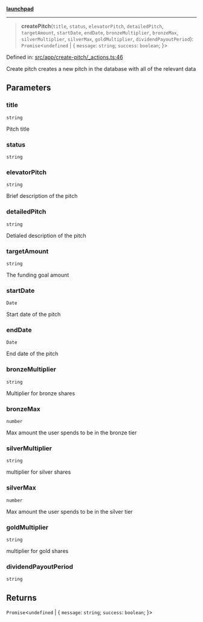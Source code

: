 [**launchpad**](index.md)

***

> **createPitch**(`title`, `status`, `elevatorPitch`, `detailedPitch`, `targetAmount`, `startDate`, `endDate`, `bronzeMultiplier`, `bronzeMax`, `silverMultiplier`, `silverMax`, `goldMultiplier`, `dividendPayoutPeriod`): `Promise`\<`undefined` \| \{ `message`: `string`; `success`: `boolean`; \}\>

Defined in: [src/app/create-pitch/\_actions.ts:46](https://github.com/victorbratov/launchpad/blob/2fb5c03d3b8a4ead86d4ea12df9db7edc90ac88e/src/app/create-pitch/_actions.ts#L46)

Create pitch creates a new pitch in the database with all of the relevant data

## Parameters

### title

`string`

Pitch title

### status

`string`

### elevatorPitch

`string`

Brief description of the pitch

### detailedPitch

`string`

Detialed description of the pitch

### targetAmount

`string`

The funding goal amount

### startDate

`Date`

Start date of the pitch

### endDate

`Date`

End date of the pitch

### bronzeMultiplier

`string`

Multiplier for bronze shares

### bronzeMax

`number`

Max amount the user spends to be in the bronze tier

### silverMultiplier

`string`

multiplier for silver shares

### silverMax

`number`

Max amount the user spends to be in the silver tier

### goldMultiplier

`string`

multiplier for gold shares

### dividendPayoutPeriod

`string`

## Returns

`Promise`\<`undefined` \| \{ `message`: `string`; `success`: `boolean`; \}\>
